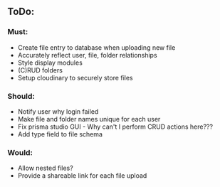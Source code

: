 ## ToDo:

### Must: 
* Create file entry to database when uploading new file
* Accurately reflect user, file, folder relationships
* Style display modules
* (C)RUD folders
* Setup cloudinary to securely store files

### Should:
* Notify user why login failed
* Make file and folder names unique for each user
* Fix prisma studio GUI - Why can't I perform CRUD actions here???
* Add type field to file schema

### Would:
* Allow nested files?
* Provide a shareable link for each file upload